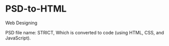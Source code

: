 # PSD-to-HTML
Web Designing



PSD file name: STRICT, Which is converted to code (using HTML, CSS, and JavaScript).
